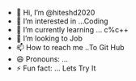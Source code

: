 - 👋 Hi, I’m @hiteshd2020
- 👀 I’m interested in ...Coding
- 🌱 I’m currently learning ... c%c++
- 💞️ I’m looking to Job
- 📫 How to reach me ..To Git Hub
- 😄 Pronouns: ... 
- ⚡ Fun fact: ... Lets Try It

<!---
hiteshd2020/hiteshd2020 is a ✨ special ✨ repository because its `README.md` (this file) appears on your GitHub profile.
You can click the Preview link to take a look at your changes.
--->
